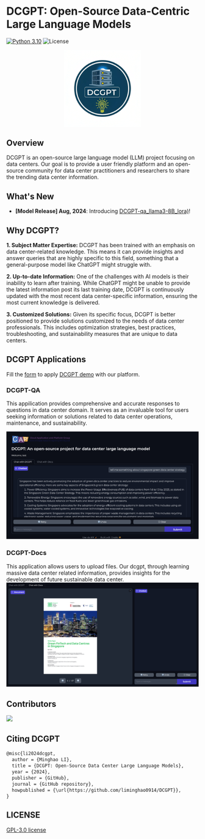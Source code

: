 # DCGPT: Open-Source Data-Centric Large Language Models

<!-- [![Downloads](https://static.pepy.tech/badge/dcgpt)](https://pepy.tech/project/dcgpt) -->
[![Python 3.10](https://img.shields.io/badge/python-3.10-blue.svg)](https://www.python.org/downloads/release/python-3100/)
![License](https://img.shields.io/github/license/liminghao0914/DCGPT)


<div align="center">
<img align="center" src="imgs/dcgpt_logo.png" width="40%"/>
</div>

## Overview

DCGPT is an open-source large language model (LLM) project focusing on data centers. 
Our goal is to provide a user friendly platform and an open-source community for data center practitioners and researchers to share the trending data center information.

## What's New
- **[Model Release] Aug, 2024**: Introducing [DCGPT-qa_llama3-8B_lora)](https://huggingface.co/minghao14/dcgpt)! 

## Why DCGPT?

**1. Subject Matter Expertise:** DCGPT has been trained with an emphasis on data center-related knowledge. This means it can provide insights and answer queries that are highly specific to this field, something that a general-purpose model like ChatGPT might struggle with. 

**2. Up-to-date Information:** One of the challenges with AI models is their inability to learn after training. While ChatGPT might be unable to provide the latest information post its last training date, DCGPT is continuously updated with the most recent data center-specific information, ensuring the most current knowledge is delivered. 

**3. Customized Solutions:** Given its specific focus, DCGPT is better positioned to provide solutions customized to the needs of data center professionals. This includes optimization strategies, best practices, troubleshooting, and sustainability measures that are unique to data centers.

## DCGPT Applications
Fill the [form](https://forms.gle/YCVbxvUiWrdgjUvN6) to apply [DCGPT demo](http://1.dgx.withcap.org:7860) with our platform.

### DCGPT-QA
This appilication provides comprehensive and accurate responses to questions in data center domain. It serves as an invaluable tool for users seeking information or solutions related to data center operations, maintenance, and sustainability.

<img src="imgs/sceenshot.png">

### DCGPT-Docs

This application allows users to upload files. Our dcgpt, through learning massive data center related information, provides insights for the development of future sustainable data center.
<img src="imgs/docs.png">

<!-- ## Tutorials -->

<!-- ## Understanding DCGPT: Blog Series -->

<!-- ## DCGPT Ecosystem

### Framework Overview -->

## Contributors
<a href="https://github.com/liminghao0914/dcgpt/graphs/contributors">
  <img src="https://contrib.rocks/image?repo=liminghao0914/dcgpt" />
</a>

<!-- ## News -->
<!-- - **[Your Latest News Article]**: [DCGPT featured in AI Weekly](https://aiweekly.com/your-article). -->

## Citing DCGPT
```
@misc{li2024dcgpt,
  author = {Minghao LI},
  title = {DCGPT: Open-Source Data Center Large Language Models},
  year = {2024},
  publisher = {GitHub},
  journal = {GitHub repository},
  howpublished = {\url{https://github.com/liminghao0914/DCGPT}},
}
```

## LICENSE
[GPL-3.0 license](LICENSE)